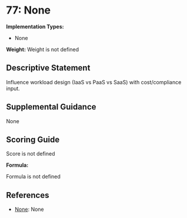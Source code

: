 # 77: None

**Implementation Types:**

- None

**Weight:** Weight is not defined

## Descriptive Statement

Influence workload design (IaaS vs PaaS vs SaaS) with cost/compliance input.

## Supplemental Guidance

None

## Scoring Guide

Score is not defined

**Formula:**

Formula is not defined

## References

- [None](None): None
